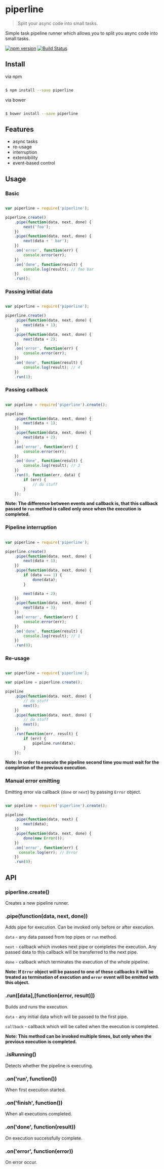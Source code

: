 # piperline

> Split your async code into small tasks.

Simple task pipeline runner which allows you to split you async code into small tasks.

[![npm version](https://badge.fury.io/js/piperline.svg)](https://www.npmjs.com/package/piperline)
[![Build Status](https://secure.travis-ci.org/ziflex/piperline.svg?branch=master)](http://travis-ci.org/ziflex/piperline)

## Install

via npm

```sh

$ npm install --save piperline

```
via bower

```sh

$ bower install --save piperline

```

## Features
* async tasks
* re-usage
* interruption
* extensibility
* event-based control

## Usage

### Basic

```javascript

var piperline = require('piperline');

piperline.create()
    .pipe(function(data, next, done) {
        next('foo');
    })
    .pipe(function(data, next, done) {
        next(data + ' bar');
    })
    .on('error', function(err) {
        console.error(err);
    })
    .on('done', function(result) {
        console.log(result); // foo bar
    })
    .run();
```

### Passing initial data

```javascript

var piperline = require('piperline');

piperline.create()
    .pipe(function(data, next, done) {
        next(data + 1);
    })
    .pipe(function(data, next, done) {
        next(data + 2);
    })
    .on('error', function(err) {
        console.error(err);
    })
    .on('done', function(result) {
        console.log(result); // 4
    })
    .run(1);
```

### Passing callback

```javascript

var pipeline = require('piperline').create();

pipeline
    .pipe(function(data, next, done) {
        next(data + 1);
    })
    .pipe(function(data, next, done) {
        next(data + 2);
    })
    .on('error', function(err) {
        console.error(err);
    })
    .on('done', function(result) {
        console.log(result); // 3
    })
    .run(0, function(err, data) {
        if (err) {
            // do stuff
        }
    });
```

**Note: The difference between events and callback is, that this callback passed to ``run``
method is called only once when the execution is completed.**

### Pipeline interruption

```javascript

var piperline = require('piperline');

piperline.create()
    .pipe(function(data, next, done) {
        next(data + 1);
    })
    .pipe(function(data, next, done) {
        if (data === 1) {
            done(data);
        }

        next(data + 2);
    })
    .pipe(function(data, next, done) {
        next(data + 3);
    })
    .on('error', function(err) {
        console.error(err);
    })
    .on('done', function(result) {
        console.log(result); // 1
    })
    .run(0);
```

### Re-usage

```javascript

var piperline = require('piperline');

var pipeline = piperline.create();

pipeline
    .pipe(function(data, next, done) {
        // do stuff
        next();
    })
    .pipe(function(data, next, done) {
        // do stuff
        next();
    })
    .run(function(err, result) {
        if (err) {
            pipeline.run(data);
        }
    });
```

**Note: In order to execute the pipeline second time you must wait for the completion of the previous execution.**

### Manual error emitting

Emitting error via callback (``done`` or ``next``) by passing ``Error`` object.

```javascript

var pipeline = require('piperline').create();

pipeline
    .pipe(function(data, next) {
        next(data);
    })
    .pipe(function(data, next, done) {
        done(new Error());
    })
    .on('error', function(err) {
      console.log(err); // Error
    })
    .run(0);
```

## API

### piperline.create()

Creates a new pipeline runner.

### .pipe(function(data, next, done))

Adds pipe for execution.
Can be invoked only before or after execution.

`data` - any data passed from top pipes or `run` method.

`next` - callback which invokes next pipe or completes the execution.
Any passed data to this callback will be transferred to the next pipe.

`done` - callback which terminates the execution of the whole pipeline.


**Note: If `Error` object will be passed to one of these callbacks it will be treated as termination of execution
and `error` event will be emitted with this object.**

### .run([data],[function(error, result)])

Builds and runs the execution.

`data` - any initial data which will be passed to the first pipe.

`callback` - callback which will be called when the execution is completed.


**Note: This method can be invoked multiple times, but only when the previous execution is completed.**

### .isRunning()   

Detects whether the pipeline is executing.   

### .on('run', function())   

When first execution started.   

### .on('finish', function())   

When all executions completed.

### .on('done', function(result))   

On execution successfully complete.   

### .on('error', function(error))   

On error occur.   
